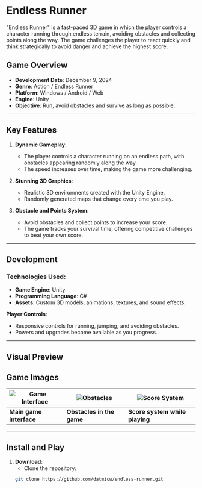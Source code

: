 # Endless Runner

"Endless Runner" is a fast-paced 3D game in which the player controls a character running through endless terrain, avoiding obstacles and collecting points along the way. The game challenges the player to react quickly and think strategically to avoid danger and achieve the highest score.

## Game Overview

- **Development Date**: December 9, 2024
- **Genre**: Action / Endless Runner
- **Platform**: Windows / Android / Web
- **Engine**: Unity
- **Objective**: Run, avoid obstacles and survive as long as possible.

---

## Key Features

1. **Dynamic Gameplay**:
   - The player controls a character running on an endless path, with obstacles appearing randomly along the way.
   - The speed increases over time, making the game more challenging.

2. **Stunning 3D Graphics**:
   - Realistic 3D environments created with the Unity Engine.
   - Randomly generated maps that change every time you play.

3. **Obstacle and Points System**:
   - Avoid obstacles and collect points to increase your score.
   - The game tracks your survival time, offering competitive challenges to beat your own score.

---

## Development

### Technologies Used:
- **Game Engine**: Unity
- **Programming Language**: C#
- **Assets**: Custom 3D models, animations, textures, and sound effects.

**Player Controls**:
- Responsive controls for running, jumping, and avoiding obstacles.
- Powers and upgrades become available as you progress.

---

## Visual Preview
## Game Images

| ![Game Interface](https://github.com/user-attachments/assets/c7cf2a50-57ab-4454-86c3-88d5e47c6d82) | ![Obstacles]([https://github.com/user-attachments/assets/c7cf2a50-57ab-4454-86c3-88d5e47c6d82](https://github.com/user-attachments/assets/abbb91f5-bd3d-48ad-8908-61f7d2b4db80)) | ![Score System](https://github.com/user-attachments/assets/c7cf2a50-57ab-4454-86c3-88d5e47c6d82) |
| --- | --- | --- |
| **Main game interface** | **Obstacles in the game** | **Score system while playing** |
---

## Install and Play

1. **Download**:
   - Clone the repository:
   ```bash
   git clone https://github.com/datmicw/endless-runner.git
